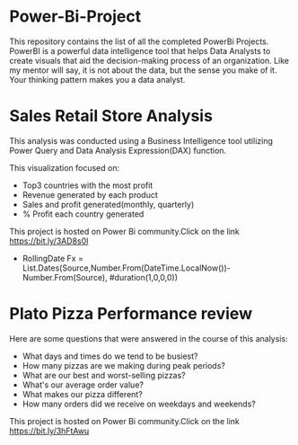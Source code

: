# Power-Bi-Project

This repository contains the list of all the completed PowerBi Projects. PowerBI is a powerful data intelligence tool that helps Data Analysts to create visuals that aid the decision-making process of an organization. Like my mentor will say, it is not about the data, but the sense you make of it. Your thinking pattern makes you a data analyst.

# Sales Retail Store Analysis

This analysis was conducted using a Business Intelligence tool utilizing Power Query and Data Analysis Expression(DAX) function. 

This visualization focused on:
- Top3 countries with the most profit
- Revenue generated by each product
- Sales and profit generated(monthly, quarterly)
- % Profit each country generated 

This project is hosted on Power Bi community.Click on the link
https://bit.ly/3AD8s0l

- RollingDate Fx = List.Dates(Source,Number.From(DateTime.LocalNow())- Number.From(Source), #duration(1,0,0,0))

# Plato Pizza Performance review

Here are some questions that were answered in the course of this analysis:

- What days and times do we tend to be busiest?
- How many pizzas are we making during peak periods?
- What are our best and worst-selling pizzas?
- What's our average order value?
- What makes our pizza different?
- How many orders did we receive on weekdays and weekends?

This project is hosted on Power Bi community.Click on the link
https://bit.ly/3hFtAwu

